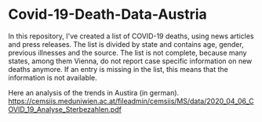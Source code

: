 # Covid-19-Death-Data-Austria
In this repository, I've created a list of COVID-19 deaths, using news articles and press releases.
The list is divided by state and contains age, gender, previous illnesses and the source.
The list is not complete, because many states, among them Vienna, do not report case specific information on new deaths anymore.
If an entry is missing in the list, this means that the information is not available.

Here an analysis of the trends in Austira (in german).
https://cemsiis.meduniwien.ac.at/fileadmin/cemsiis/MS/data/2020_04_06_COVID_19_Analyse_Sterbezahlen.pdf
